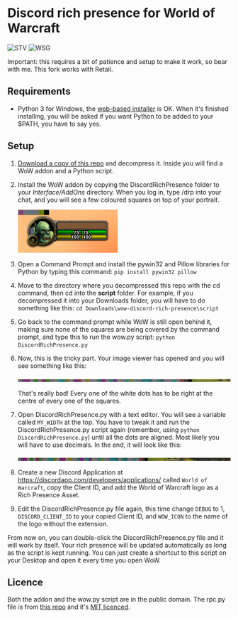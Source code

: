 # Discord rich presence for World of Warcraft

![STV](https://github.com/wodim/wow-discord-rich-presence/raw/master/images/rich-presence-1.png) ![WSG](https://github.com/wodim/wow-discord-rich-presence/raw/master/images/rich-presence-2.png)

Important: this requires a bit of patience and setup to make it work, so bear with me.
This fork works with Retail.

## Requirements

* Python 3 for Windows, the [web-based installer](https://www.python.org/downloads/windows/) is OK. When it's finished installing, you will be asked if you want Python to be added to your $PATH, you have to say yes.

## Setup

1. [Download a copy of this repo](https://github.com/Attk4/wow-discord-rich-presence/archive/master.zip) and decompress it. Inside you will find a WoW addon and a Python script.

2. Install the WoW addon by copying the DiscordRichPresence folder to your _Interface/AddOns_ directory. When you log in, type /drp into your chat, and you will see a few coloured squares on top of your portrait.

    ![Squares](https://github.com/Attk4/wow-discord-rich-presence/raw/master/images/squares.png)

3. Open a Command Prompt and install the pywin32 and Pillow libraries for Python by typing this command:
`pip install pywin32 pillow`

4. Move to the directory where you decompressed this repo with the cd command, then cd into the **script** folder. For example, if you decompressed it into your Downloads folder, you will have to do something like this:
    `cd Downloads\wow-discord-rich-presence\script`

5. Go back to the command prompt while WoW is still open behind it, making sure none of the squares are being covered by the command prompt, and type this to run the wow.py script:
    `python DiscordRichPresence.py`

6. Now, this is the tricky part. Your image viewer has opened and you will see something like this:

    ![Misaligned dots](https://github.com/Attk4/wow-discord-rich-presence/raw/master/images/misaligned-squares.png)

    That's really bad! Every one of the white dots has to be right at the centre of every one of the squares.

7. Open DiscordRichPresence.py with a text editor. You will see a variable called `MY_WIDTH` at the top. You have to tweak it and run the DiscordRichPresence.py script again (remember, using `python DiscordRichPresence.py`) until all the dots are aligned. Most likely you will have to use decimals. In the end, it will look like this:

    ![Aligned dots](https://github.com/Attk4/wow-discord-rich-presence/raw/master/images/aligned-squares.png)

8. Create a new Discord Application at https://discordapp.com/developers/applications/ called `World of Warcraft`, copy the Client ID, and add the World of Warcraft logo as a Rich Presence Asset.

9. Edit the DiscordRichPresence.py file again, this time change `DEBUG` to 1, `DISCORD_CLIENT_ID` to your copied Client ID, and `WOW_ICON` to the name of the logo without the extension.


From now on, you can double-click the DiscordRichPresence.py file and it will work by itself. Your rich presence will be updated automatically as long as the script is kept running. You can just create a shortcut to this script on your Desktop and open it every time you open WoW.

## Licence

Both the addon and the wow.py script are in the public domain.
The rpc.py file is from [this repo](https://github.com/suclearnub/python-discord-rpc) and it's [MIT licenced](https://raw.githubusercontent.com/wodim/wow-discord-rich-presence/master/script/rpc.py-LICENSE).
